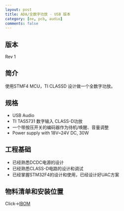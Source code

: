 ```yaml
---
layout: post
title: ADA/全数字功放 - USB 版本
category: [ee, pcb, audio]
comments: false
---
```


## 版本
Rev 1

## 简介
使用STMF4 MCU，TI CLASSD 设计做一个全数字功放。

## 规格
- USB Audio
- TI TAS5731 数字输入 CLASS-D功放
- 一个带按压开关的编码器作为待机/唤醒、音量调整
- Power supply with 18V~24V DC, 30W

## 工程基础
- 已经熟悉DCDC电源的设计
- 已经熟悉CLASS-D电路的设计和调试
- 已经掌握STM32F4的设计和使用，已经设计好UAC方案

## 物料清单和安装位置
Click->[IBOM](/static/KiCAD-20201122-401RE-TAS5731/bom/ibom.html)

